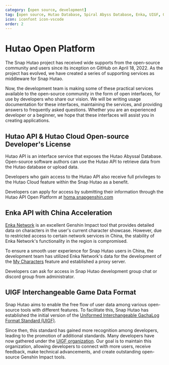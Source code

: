 ```yaml
---
category: [open source, development]
tag: [open source, Hutao Database, Spiral Abyss Database, Enka, UIGF, Open data]
icon: iconfont icon-vscode
order: 2
---
```


# Hutao Open Platform

The Snap Hutao project has received wide supports from the open-source community and users since its
inception on GitHub on April 18, 2022. As the project has evolved, we have created a series of supporting services
as middleware for Snap Hutao.

Now, the development team is making some of these practical services available to the open-source community in the
form of open interfaces, for use by developers who share our vision. We will be writing usage documentation for these
interfaces, maintaining the services, and providing answers to frequently asked questions. Whether you are an
experienced developer or a beginner, we hope that these interfaces will assist you in creating applications.

## Hutao API & Hutao Cloud Open-source Developer's License

Hutao API is an interface service that exposes the Hutao Abyssal Database.
Open-source software authors can use the Hutao API to retrieve data from the Hutao database or upload data.

Developers who gain access to the Hutao API also receive full privileges to the Hutao Cloud feature
within the Snap Hutao as a benefit.

Developers can apply for access by submitting their information through the Hutao API Open Platform
at [homa.snapgenshin.com](https://homa.snapgenshin.com/)

## Enka API with China Acceleration

[Enka Network](https://enka.network/) is an excellent Genshin Impact tool that provides detailed data on characters in
the user's current character showcase. However, due to restricted access to certain network services in China,
the stability of Enka Network's functionality in the region is compromised.

To ensure a smooth user experience for Snap Hutao users in China, the development team has utilized Enka Network's data
for the development of the [My Characters](../features/character-data.md) feature and established a proxy server.

Developers can ask for access in Snap Hutao development group chat or discord group from administrator.

## UIGF Interchangeable Game Data Format

Snap Hutao aims to enable the free flow of user data among various open-source tools with different features.
To facilitate this, Snap Hutao has established the initial version of the [Uniformed Interchangeable GachaLog Format
Standard (UIGF)](https://uigf.org/en/standards/UIGF.html).

Since then, this standard has gained more recognition among developers, leading to the promotion of additional
standards. Many developers have now gathered under the [UIGF organization](https://github.com/UIGF-org). Our goal is to
maintain this organization, allowing developers to connect with more users, receive feedback, make technical advancements,
and create outstanding open-source Genshin Impact tools.
